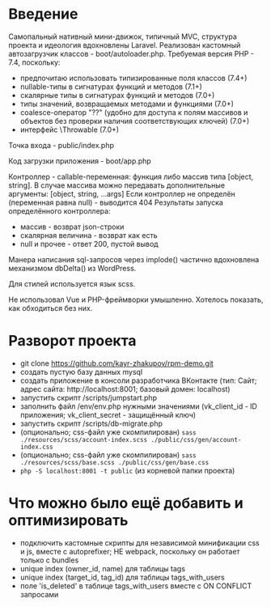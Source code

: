 # Введение

Самопальный нативный мини-движок, типичный MVC, структура проекта и идеология вдохновлены Laravel.
Реализован кастомный автозагрузчик классов - boot/autoloader.php.
Требуемая версия PHP - 7.4, поскольку:
* предпочитаю использовать типизированные поля классов (7.4+)
* nullable-типы в сигнатурах функций и методов (7.1+)
* скалярные типы в сигнатурах функций и методов (7.0+)
* типы значений, возвращаемых методами и функциями (7.0+)
* coalesce-оператор "??" (удобно для доступа к полям массивов и объектов без проверки наличия соответствующих ключей) (7.0+)
* интерфейс \Throwable (7.0+)

Точка входа - public/index.php

Код загрузки приложения - boot/app.php

Контроллер - callable-переменная: функция либо массив типа [object, string].
В случае массива можно передавать дополнительные аргументы: [object, string, ...args]
Если контроллер не определён (переменная равна null) - выводится 404
Результаты запуска определённого контроллера:
* массив - возврат json-строки
* скалярная величина - возврат как есть
* null и прочее - ответ 200, пустой вывод

Манера написания sql-запросов через implode() частично вдохновлена механизмом dbDelta() из WordPress.

Для стилей используется язык scss.

Не использовал Vue и PHP-фреймворки умышленно. Хотелось показать, как обходиться без них.

# Разворот проекта

* git clone https://github.com/kayr-zhakupov/rpm-demo.git
* создать пустую базу данных mysql
* создать приложение в консоли разработчика ВКонтакте (тип: Сайт; адрес сайта: http://localhost:8001; базовый домен: localhost)
* запустить скрипт /scripts/jumpstart.php
* заполнить файл /env/env.php нужными значениями (vk_client_id - ID приложения; vk_client_secret - защищённый ключ)
* запустить скрипт /scripts/db-migrate.php
* (опционально; css-файл уже скомпилирован) `sass ./resources/scss/account-index.scss ./public/css/gen/account-index.css`
* (опционально; css-файл уже скомпилирован) `sass ./resources/scss/base.scss ./public/css/gen/base.css`
* `php -S localhost:8001 -t public` (из корневой папки проекта)

# Что можно было ещё добавить и оптимизировать

* подключить кастомные скрипты для независимой минификации css и js, вместе с autoprefixer; НЕ webpack, поскольку он работает только с bundles
* unique index (owner_id, name) для таблицы tags
* unique index (target_id, tag_id) для таблицы tags_with_users
* поле 'is_deleted' в таблице tags_with_users вместе с ON CONFLICT запросами
